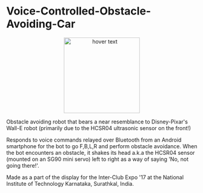# Voice-Controlled-Obstacle-Avoiding-Car

<p align="center">
  <img src="https://user-images.githubusercontent.com/40534801/120093069-55181080-c135-11eb-99ce-7a4550bf662a.png" width="200" title="hover text">
</p>

Obstacle avoiding robot that bears a near resemblance to Disney-Pixar's Wall-E robot (primarily due to the HCSR04 ultrasonic sensor on the front!)

Responds to voice commands relayed over Bluetooth from an Android smartphone for the bot to go F,B,L,R and perform obstacle avoidance. When the bot encounters an obstacle, it shakes its head a.k.a the HCSR04 sensor (mounted on an SG90 mini servo) left to right as a way of saying 'No, not going there!'.  

Made as a part of the display for the Inter-Club Expo '17 at the National Institute of Technology Karnataka, Surathkal, India.
